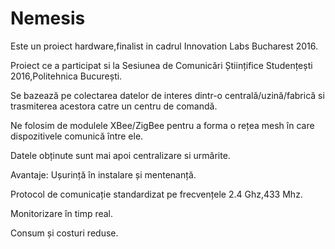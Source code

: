 # Nemesis

Este un proiect hardware,finalist in cadrul Innovation Labs Bucharest 2016. 

Proiect ce a participat si la Sesiunea de Comunicări Științifice Studențești 2016,Politehnica București. 

Se bazează pe colectarea datelor de interes dintr-o centrală/uzină/fabrică si trasmiterea acestora catre un centru de comandă. 

Ne folosim de modulele XBee/ZigBee pentru a forma o rețea mesh în care dispozitivele comunică între ele. 

Datele obținute sunt mai apoi centralizare si urmărite. 

Avantaje:
Ușurință în instalare și mentenanță.

Protocol de comunicație standardizat pe frecvențele 2.4 Ghz,433 Mhz.

Monitorizare în timp real.

Consum și costuri reduse.
